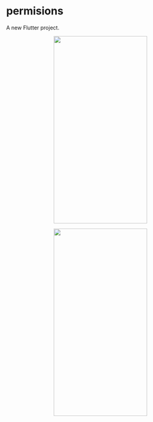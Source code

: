 # permisions

A new Flutter project.

<p align=center>
<img src="https://user-images.githubusercontent.com/111565916/192139033-2644475e-36fc-4ec1-94d4-b56f4142f128.jpg"  height=500 width=250>
</p>

<p align=center>
<img src="https://user-images.githubusercontent.com/111565916/192139024-359bc399-4382-4f6e-b7f9-7cbf3d6d0847.gif"  height=500 width=250>
